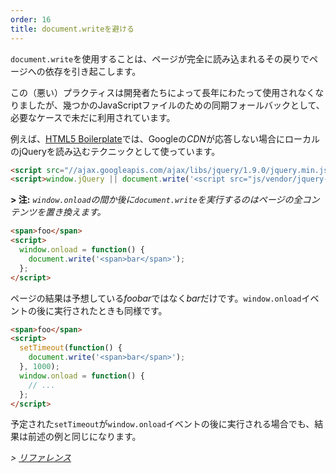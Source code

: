```yaml
---
order: 16
title: document.writeを避ける
---
```


`document.write`を使用することは、ページが完全に読み込まれるその戻りでページへの依存を引き起こします。


この（悪い）プラクティスは開発者たちによって長年にわたって使用されなくなりましたが、幾つかのJavaScriptファイルのための同期フォールバックとして、必要なケースで未だに利用されています。

例えば、[HTML5 Boilerplate](https://github.com/h5bp/html5-boilerplate/)では、Googleの*CDN*が応答しない場合にローカルのjQueryを読み込むテクニックとして使っています。

```html
<script src="//ajax.googleapis.com/ajax/libs/jquery/1.9.0/jquery.min.js"></script>
<script>window.jQuery || document.write('<script src="js/vendor/jquery-1.9.0.min.js"><\/script>')</script>
```
**> 注:** *`window.onload`の間か後に`document.write`を実行するのはページの全コンテンツを置き換えます。*


```html
<span>foo</span>
<script>
  window.onload = function() {
    document.write('<span>bar</span>');
  };
</script>
```
ページの結果は予想している*foobar*ではなく*bar*だけです。`window.onload`イベントの後に実行されたときも同様です。

```html
<span>foo</span>
<script>
  setTimeout(function() {
    document.write('<span>bar</span>');
  }, 1000);
  window.onload = function() {
    // ...
  };
</script>
```
予定された`setTimeout`が`window.onload`イベントの後に実行される場合でも、結果は前述の例と同じになります。

*> [リファレンス](https://github.com/zenorocha/browser-diet/wiki/References#avoid-documentwrite)*
